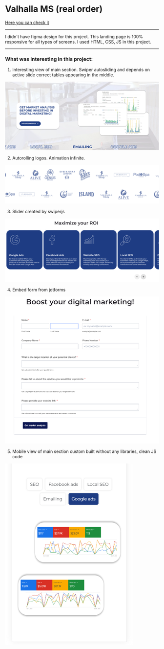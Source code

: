 # Valhalla MS (real order)

[Here you can check it](https://artemuholkov.github.io/webugol-valhalla/)

---

I didn't have figma design for this project.
This landing page is 100% responsive for all types of screens.
I used HTML, CSS, JS in this project.

---

### What was interesting in this project:

1. Interesting view of main section. Swiper autosliding and depends on active slide correct tables appearing in the middle.

![main](main.png)

2. Autorolling logos. Animation infinite.

![rolling logos](autoroll.png)

3. Slider created by swiperjs

![swiper](swiper.png)

4. Embed form from jotforms

![form](embedform.png)

5. Mobile view of main section custom built without any libraries, clean JS code

![mobmain](mobmain.png)
